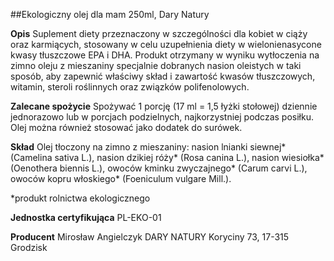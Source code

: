 ##Ekologiczny olej dla mam 250ml, Dary Natury

**Opis** Suplement diety przeznaczony w szczególności dla kobiet w ciąży oraz karmiących, stosowany w celu uzupełnienia diety w wielonienasycone kwasy tłuszczowe EPA i DHA. Produkt otrzymany w wyniku wytłoczenia na zimno oleju z mieszaniny specjalnie dobranych nasion oleistych w taki sposób, aby zapewnić właściwy skład i zawartość kwasów tłuszczowych, witamin, steroli roślinnych oraz związków polifenolowych.

**Zalecane spożycie** Spożywać 1 porcję (17 ml = 1,5 łyżki stołowej) dziennie jednorazowo lub w porcjach podzielnych, najkorzystniej podczas posiłku. Olej można również stosować jako dodatek do surówek.

**Skład** Olej tłoczony na zimno z mieszaniny: nasion lnianki siewnej\* (Camelina sativa L.), nasion dzikiej róży\* (Rosa canina L.), nasion wiesiołka\* (Oenothera biennis L.), owoców kminku zwyczajnego\* (Carum carvi L.), owoców kopru włoskiego\* (Foeniculum vulgare Mill.).

\*produkt rolnictwa ekologicznego

**Jednostka certyfikująca** PL-EKO-01

**Producent** Mirosław Angielczyk DARY NATURY
Koryciny 73, 17-315 Grodzisk
